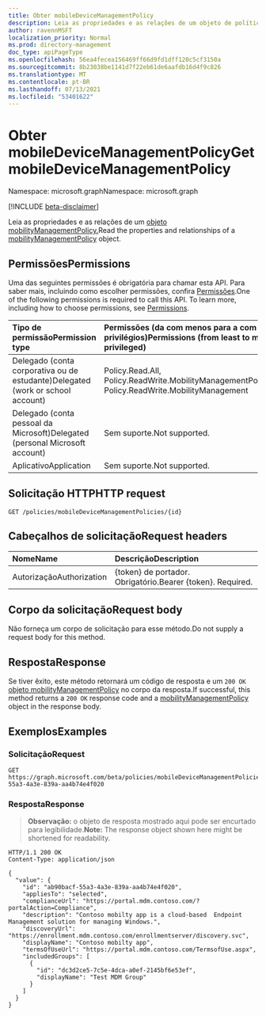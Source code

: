 ```yaml
---
title: Obter mobileDeviceManagementPolicy
description: Leia as propriedades e as relações de um objeto de política de gerenciamento de dispositivo móvel.
author: ravennMSFT
localization_priority: Normal
ms.prod: directory-management
doc_type: apiPageType
ms.openlocfilehash: 56ea4fecea156469ff66d9fd1dff120c5cf3150a
ms.sourcegitcommit: 8b23038be1141d7f22eb61de6aafdb16d4f9c826
ms.translationtype: MT
ms.contentlocale: pt-BR
ms.lasthandoff: 07/13/2021
ms.locfileid: "53401622"
---
```

# <a name="get-mobiledevicemanagementpolicy"></a><span data-ttu-id="837ad-103">Obter mobileDeviceManagementPolicy</span><span class="sxs-lookup"><span data-stu-id="837ad-103">Get mobileDeviceManagementPolicy</span></span>

<span data-ttu-id="837ad-104">Namespace: microsoft.graph</span><span class="sxs-lookup"><span data-stu-id="837ad-104">Namespace: microsoft.graph</span></span>

[!INCLUDE [beta-disclaimer](../../includes/beta-disclaimer.md)]

<span data-ttu-id="837ad-105">Leia as propriedades e as relações de um [objeto mobilityManagementPolicy.](../resources/mobilitymanagementpolicy.md)</span><span class="sxs-lookup"><span data-stu-id="837ad-105">Read the properties and relationships of a [mobilityManagementPolicy](../resources/mobilitymanagementpolicy.md) object.</span></span>

## <a name="permissions"></a><span data-ttu-id="837ad-106">Permissões</span><span class="sxs-lookup"><span data-stu-id="837ad-106">Permissions</span></span>

<span data-ttu-id="837ad-p101">Uma das seguintes permissões é obrigatória para chamar esta API. Para saber mais, incluindo como escolher permissões, confira [Permissões](/graph/permissions-reference).</span><span class="sxs-lookup"><span data-stu-id="837ad-p101">One of the following permissions is required to call this API. To learn more, including how to choose permissions, see [Permissions](/graph/permissions-reference).</span></span>

|<span data-ttu-id="837ad-109">Tipo de permissão</span><span class="sxs-lookup"><span data-stu-id="837ad-109">Permission type</span></span>|<span data-ttu-id="837ad-110">Permissões (da com menos para a com mais privilégios)</span><span class="sxs-lookup"><span data-stu-id="837ad-110">Permissions (from least to most privileged)</span></span>|
|:---|:---|
|<span data-ttu-id="837ad-111">Delegado (conta corporativa ou de estudante)</span><span class="sxs-lookup"><span data-stu-id="837ad-111">Delegated (work or school account)</span></span>|<span data-ttu-id="837ad-112">Policy.Read.All, Policy.ReadWrite.MobilityManagement</span><span class="sxs-lookup"><span data-stu-id="837ad-112">Policy.Read.All, Policy.ReadWrite.MobilityManagement</span></span>|
|<span data-ttu-id="837ad-113">Delegado (conta pessoal da Microsoft)</span><span class="sxs-lookup"><span data-stu-id="837ad-113">Delegated (personal Microsoft account)</span></span> | <span data-ttu-id="837ad-114">Sem suporte.</span><span class="sxs-lookup"><span data-stu-id="837ad-114">Not supported.</span></span>|
|<span data-ttu-id="837ad-115">Aplicativo</span><span class="sxs-lookup"><span data-stu-id="837ad-115">Application</span></span> | <span data-ttu-id="837ad-116">Sem suporte.</span><span class="sxs-lookup"><span data-stu-id="837ad-116">Not supported.</span></span>|

## <a name="http-request"></a><span data-ttu-id="837ad-117">Solicitação HTTP</span><span class="sxs-lookup"><span data-stu-id="837ad-117">HTTP request</span></span>

<!-- {
  "blockType": "ignored"
}
-->

``` http
GET /policies/mobileDeviceManagementPolicies/{id}
```

## <a name="request-headers"></a><span data-ttu-id="837ad-118">Cabeçalhos de solicitação</span><span class="sxs-lookup"><span data-stu-id="837ad-118">Request headers</span></span>

|<span data-ttu-id="837ad-119">Nome</span><span class="sxs-lookup"><span data-stu-id="837ad-119">Name</span></span>|<span data-ttu-id="837ad-120">Descrição</span><span class="sxs-lookup"><span data-stu-id="837ad-120">Description</span></span>|
|:---|:---|
|<span data-ttu-id="837ad-121">Autorização</span><span class="sxs-lookup"><span data-stu-id="837ad-121">Authorization</span></span>|<span data-ttu-id="837ad-p102">{token} de portador. Obrigatório.</span><span class="sxs-lookup"><span data-stu-id="837ad-p102">Bearer {token}. Required.</span></span>|

## <a name="request-body"></a><span data-ttu-id="837ad-124">Corpo da solicitação</span><span class="sxs-lookup"><span data-stu-id="837ad-124">Request body</span></span>

<span data-ttu-id="837ad-125">Não forneça um corpo de solicitação para esse método.</span><span class="sxs-lookup"><span data-stu-id="837ad-125">Do not supply a request body for this method.</span></span>

## <a name="response"></a><span data-ttu-id="837ad-126">Resposta</span><span class="sxs-lookup"><span data-stu-id="837ad-126">Response</span></span>

<span data-ttu-id="837ad-127">Se tiver êxito, este método retornará um código de resposta e um `200 OK` [objeto mobilityManagementPolicy](../resources/mobilitymanagementpolicy.md) no corpo da resposta.</span><span class="sxs-lookup"><span data-stu-id="837ad-127">If successful, this method returns a `200 OK` response code and a [mobilityManagementPolicy](../resources/mobilitymanagementpolicy.md) object in the response body.</span></span>

## <a name="examples"></a><span data-ttu-id="837ad-128">Exemplos</span><span class="sxs-lookup"><span data-stu-id="837ad-128">Examples</span></span>

### <a name="request"></a><span data-ttu-id="837ad-129">Solicitação</span><span class="sxs-lookup"><span data-stu-id="837ad-129">Request</span></span>

<!-- {
  "blockType": "request",
  "name": "get_mobilitymanagementpolicy"
}
-->

``` http
GET https://graph.microsoft.com/beta/policies/mobileDeviceManagementPolicies/ab90bacf-55a3-4a3e-839a-aa4b74e4f020
```

### <a name="response"></a><span data-ttu-id="837ad-130">Resposta</span><span class="sxs-lookup"><span data-stu-id="837ad-130">Response</span></span>

><span data-ttu-id="837ad-131">**Observação:** o objeto de resposta mostrado aqui pode ser encurtado para legibilidade.</span><span class="sxs-lookup"><span data-stu-id="837ad-131">**Note:** The response object shown here might be shortened for readability.</span></span>
<!-- {
  "blockType": "response",
  "truncated": true,
  "@odata.type": "microsoft.graph.mobilityManagementPolicy"
}
-->

``` http
HTTP/1.1 200 OK
Content-Type: application/json

{
  "value": {
    "id": "ab90bacf-55a3-4a3e-839a-aa4b74e4f020",
    "appliesTo": "selected",
    "complianceUrl": "https://portal.mdm.contoso.com/?portalAction=Compliance",
    "description": "Contoso mobilty app is a cloud-based  Endpoint Management solution for managing Windows.",
    "discoveryUrl": "https://enrollment.mdm.contoso.com/enrollmentserver/discovery.svc",
    "displayName": "Contoso mobilty app",
    "termsOfUseUrl": "https://portal.mdm.contoso.com/TermsofUse.aspx",
    "includedGroups": [
      {
        "id": "dc3d2ce5-7c5e-4dca-a0ef-2145bf6e53ef",
        "displayName": "Test MDM Group"
      }
    ]
  }
}
```
